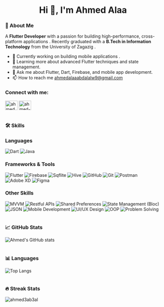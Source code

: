 <h1 align="center">Hi 👋, I'm Ahmed Alaa</h1>        

### 🚀 About Me  

 A **Flutter Developer** with a passion for building high-performance, cross-platform applications . Recently graduated with a **B.Tech in Information Technology** from the University of Zagazig .

- 💼 Currently working on building mobile applications .
- 🌱 Learning more about advanced Flutter techniques and state management.
- 💬 Ask me about Flutter, Dart, Firebase, and mobile app development.
- 📫 How to reach me ahmedalaaabdalalw9@gmail.com

<h3 align="left">Connect with me:</h3>
<p align="left">
<a href="https://www.facebook.com/profile.php?id=100076076244457&locale=ar_AR" target="blank"><img align="center" src="https://raw.githubusercontent.com/rahuldkjain/github-profile-readme-generator/master/src/images/icons/Social/facebook.svg" alt="ahmedalaa" height="30" width="40" /></a>

<a href="https://www.linkedin.com/in/ahmed-alaa-0a4446359/" target="blank">
  <img align="center" src="https://raw.githubusercontent.com/rahuldkjain/github-profile-readme-generator/master/src/images/icons/Social/linked-in-alt.svg" alt="ahmed-alaa" height="30" width="40" />
</a>

</p>
<h1></h1>


### 🛠 Skills

### Languages
![Dart](https://img.shields.io/badge/Dart-0175C2?style=for-the-badge&logo=dart&logoColor=white)
![Java](https://img.shields.io/badge/Java-007396?style=for-the-badge&logo=java&logoColor=white)


### Frameworks & Tools
![Flutter](https://img.shields.io/badge/Flutter-02569B?style=for-the-badge&logo=flutter&logoColor=white)
![Firebase](https://img.shields.io/badge/Firebase-FFCA28?style=for-the-badge&logo=firebase&logoColor=white)
![Sqflite](https://img.shields.io/badge/Sqflite-47A248?style=for-the-badge&logo=sqlite&logoColor=white)
![Hive](https://img.shields.io/badge/Hive-FFAE3D?style=for-the-badge&logo=hive&logoColor=white)
![GitHub](https://img.shields.io/badge/GitHub-181717?style=for-the-badge&logo=github&logoColor=white)
![Git](https://img.shields.io/badge/Git-F05032?style=for-the-badge&logo=git&logoColor=white)
![Postman](https://img.shields.io/badge/Postman-FF6C37?style=for-the-badge&logo=postman&logoColor=white)
![Adobe XD](https://img.shields.io/badge/Adobe%20XD-FF61F6?style=for-the-badge&logo=adobe%20xd&logoColor=white)
![Figma](https://img.shields.io/badge/Figma-F24E1E?style=for-the-badge&logo=figma&logoColor=white)

### Other Skills
![MVVM](https://img.shields.io/badge/MVVM-232F3E?style=for-the-badge&logo=microsoft&logoColor=white)
![Restful APIs](https://img.shields.io/badge/RESTful%20APIs-FF6F00?style=for-the-badge&logo=api&logoColor=white)
![Shared Preferences](https://img.shields.io/badge/Shared%20Preferences-47A248?style=for-the-badge&logo=android&logoColor=white)
![State Management (Bloc)](https://img.shields.io/badge/State%20Management-Bloc-8E44AD?style=for-the-badge&logo=flutter&logoColor=white)
![JSON](https://img.shields.io/badge/JSON-000000?style=for-the-badge&logo=json&logoColor=white)
![Mobile Development](https://img.shields.io/badge/Mobile%20Development-47A248?style=for-the-badge&logo=mobile&logoColor=white)
![UI/UX Design](https://img.shields.io/badge/UI%2FUX-Design-FF4088?style=for-the-badge&logo=figma&logoColor=white)
![OOP](https://img.shields.io/badge/OOP-1F618D?style=for-the-badge&logo=object-oriented-programming&logoColor=white)
![Problem Solving](https://img.shields.io/badge/Problem%20Solving-1E8449?style=for-the-badge&logo=problem-solving&logoColor=white)

<h1></h1>


### 📈 GitHub Stats
![Ahmed's GitHub stats](https://github-readme-stats.vercel.app/api?username=ahmed3ab3al&show_icons=true&theme=radical)

<h1></h1>

### 📊 Languages
![Top Langs](https://github-readme-stats.vercel.app/api/top-langs?username=ahmed3ab3al&show_icons=true&locale=en&layout=compact&theme=radical)

<h1></h1>


### 🔥 Streak Stats  
<p><img align="center" src="https://github-readme-streak-stats.herokuapp.com/?user=ahmed3ab3al&theme=dark" alt="ahmed3ab3al" /></p>

